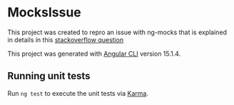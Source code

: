 # MocksIssue

This project was created to repro an issue with ng-mocks that is explained in details in this [stackoverflow question](https://stackoverflow.com/questions/76458584/weird-behavior-after-updating-ng-mocks-testbed-create-component-behavior-change) 

This project was generated with [Angular CLI](https://github.com/angular/angular-cli) version 15.1.4.


## Running unit tests

Run `ng test` to execute the unit tests via [Karma](https://karma-runner.github.io).

